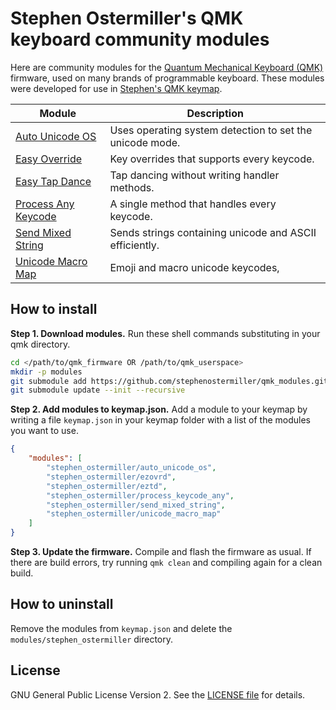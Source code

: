 # Stephen Ostermiller's QMK keyboard community modules

Here are community modules for the [Quantum Mechanical Keyboard
(QMK)](https://docs.qmk.fm) firmware, used on many brands of programmable keyboard.
These modules were developed for use in [Stephen's QMK
keymap](https://github.com/stephenostermiller/qmk_userspace/tree/main/keyboards/ergodox_ez/base/keymaps/dvorak_qwerty).

| Module                                        | Description                                              |
|-----------------------------------------------|----------------------------------------------------------|
| [Auto Unicode OS](./auto_unicode_os/)         | Uses operating system detection to set the unicode mode. |
| [Easy Override](./ezovrd/)                    | Key overrides that supports every keycode.               |
| [Easy Tap Dance](./eztd/)                     | Tap dancing without writing handler methods.             |
| [Process Any Keycode](./process_keycode_any/) | A single method that handles every keycode.              |
| [Send Mixed String](./send_mixed_string/)     | Sends strings containing unicode and ASCII efficiently.  |
| [Unicode Macro Map](./unicode_macro_map/)     | Emoji and macro unicode keycodes,                        |

## How to install

**Step 1. Download modules.** Run these shell commands substituting in your qmk directory.

```sh
cd </path/to/qmk_firmware OR /path/to/qmk_userspace>
mkdir -p modules
git submodule add https://github.com/stephenostermiller/qmk_modules.git modules/stephen_ostermiller
git submodule update --init --recursive
```

**Step 2. Add modules to keymap.json.** Add a module to your keymap by writing a
file `keymap.json` in your keymap folder with a list of the modules you want to use.

```json
{
    "modules": [
        "stephen_ostermiller/auto_unicode_os",
        "stephen_ostermiller/ezovrd",
        "stephen_ostermiller/eztd",
        "stephen_ostermiller/process_keycode_any",
        "stephen_ostermiller/send_mixed_string",
        "stephen_ostermiller/unicode_macro_map"
    ]
}

```

**Step 3. Update the firmware.** Compile and flash the firmware as usual. If
there are build errors, try running `qmk clean` and compiling again for a clean
build.

## How to uninstall

Remove the modules from `keymap.json` and delete the `modules/stephen_ostermiller` directory.

## License

 GNU General Public License Version 2. See the [LICENSE file](LICENSE) for details.
